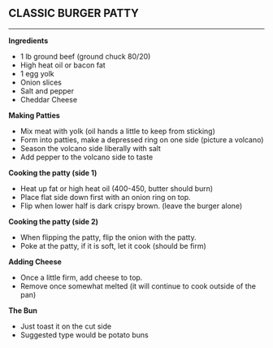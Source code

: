 ## CLASSIC BURGER PATTY
--------------------------------------------------------------------------------
**Ingredients**
- 1 lb ground beef (ground chuck 80/20)
- High heat oil or bacon fat
- 1 egg yolk
- Onion slices
- Salt and pepper
- Cheddar Cheese

**Making Patties**
- Mix meat with yolk (oil hands a little to keep from sticking)
- Form into patties, make a depressed ring on one side (picture a volcano)
- Season the volcano side liberally with salt
- Add pepper to the volcano side to taste

**Cooking the patty (side 1)**
- Heat up fat or high heat oil (400-450, butter should burn)
- Place flat side down first with an onion ring on top.
- Flip when lower half is dark crispy brown. (leave the burger alone)

**Cooking the patty (side 2)**
- When flipping the patty, flip the onion with the patty.
- Poke at the patty, if it is soft, let it cook (should be firm)

**Adding Cheese**
- Once a little firm, add cheese to top.
- Remove once somewhat melted (it will continue to cook outside of the pan)

**The Bun**
- Just toast it on the cut side
- Suggested type would be potato buns
